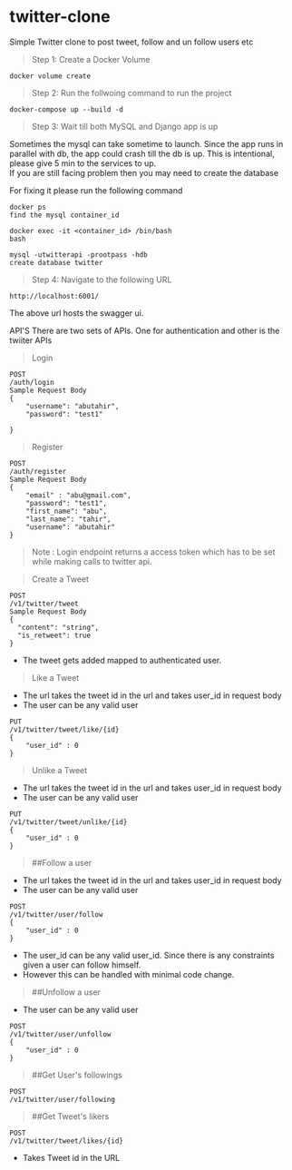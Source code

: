 # twitter-clone
Simple Twitter clone to post tweet, follow and un follow users etc

>Step 1: Create a Docker Volume
```
docker volume create
```
>Step 2: Run the follwoing command to run the project
```
docker-compose up --build -d
```
>Step 3: Wait till both MySQL and Django app is up


Sometimes the mysql can take sometime to launch. Since the app runs in parallel with db,
the app could crash till the db is up. This is intentional, please give 5 min to the services to up. 
<br>
 If you are still facing problem then you may need to create the database
 
 For fixing it please run the following command
 ```
docker ps
find the mysql container_id
```
```
docker exec -it <container_id> /bin/bash
bash
```
```
mysql -utwitterapi -prootpass -hdb
create database twitter

```

>Step 4: Navigate to the following URL
```
http://localhost:6001/
```

The above url hosts the swagger ui. 


API'S
There are two sets of APIs. One for authentication and other is the twiiter APIs

>Login

```
POST
​/auth​/login
Sample Request Body
{
    "username": "abutahir",
    "password": "test1"

}
```
> Register 
```
POST
​/auth​/register
Sample Request Body
{
    "email" : "abu@gmail.com",
    "password": "test1",
    "first_name": "abu",
    "last_name": "tahir",
    "username": "abutahir"
}
```
>Note : Login endpoint returns a access token which has to be set while making calls to twitter api.

>Create a Tweet
```
POST
/v1/twitter/tweet
Sample Request Body
{
  "content": "string",
  "is_retweet": true
}
```
* The tweet gets added mapped to authenticated user.

>Like a Tweet
* The url takes the tweet id in the url and takes user_id in request body
* The user can be any valid user
```
PUT
/v1/twitter/tweet/like/{id}
{
    "user_id" : 0
}
```
>Unlike a Tweet
* The url takes the tweet id in the url and takes user_id in request body
* The user can be any valid user
```
PUT
/v1/twitter/tweet/unlike/{id}
{
    "user_id" : 0
}
```

>##Follow a user
* The url takes the tweet id in the url and takes user_id in request body
* The user can be any valid user
```
POST
/v1/twitter/user/follow
{
    "user_id" : 0
}
```
* The user_id can be any valid user_id. Since there is any constraints given a user can follow himself.
* However this can be handled with minimal code change.

>##Unfollow a user
* The user can be any valid user
```
POST
/v1/twitter/user/unfollow
{
    "user_id" : 0
}
```

>##Get User's followings
```
POST
/v1/twitter/user/following
```

>##Get Tweet's likers
```
POST
/v1/twitter/tweet/likes/{id}
```
* Takes Tweet id in the URL




